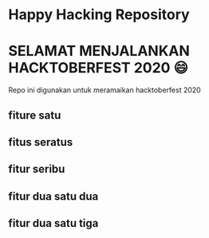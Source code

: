 # Happy Hacking Repository

# SELAMAT MENJALANKAN HACKTOBERFEST 2020 😄

Repo ini digunakan untuk meramaikan hacktoberfest 2020

## fiture satu
## fitus seratus
## fitur seribu
## fitur dua satu dua
## fitur dua satu tiga